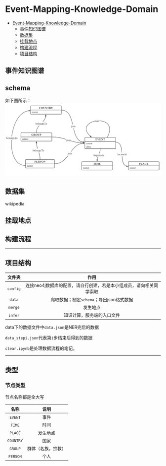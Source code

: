 # Event-Mapping-Knowledge-Domain
- [Event-Mapping-Knowledge-Domain](#event-mapping-knowledge-domain)
  - [事件知识图谱](#事件知识图谱)
  - [数据集](#数据集)
  - [挂载地点](#挂载地点)
  - [构建流程](#构建流程)
  - [项目结构](#项目结构)

## 事件知识图谱

## schema

如下图所示：
![](./figure/schema.png)

## 数据集

wikipedia

## 挂载地点

## 构建流程


---

## 项目结构

|文件夹|作用|
|:---:|:---:|
|`config`|连接neo4j数据库的配置，请自行创建，若是本小组成员，请向相关同学索取|
|`data`|爬取数据；制定`schema`；导出json格式数据|
|`merge`|发生地点|
|`infer`|知识计算，服务端的入口文件|

data下的数据文件中`data.json`是NER完后的数据

`data_stepi.json`代表第`i`步结束后得到的数据

`clear.ipynb`是处理数据流程的笔记。

---

## 类型

### 节点类型
节点名称都是全大写

|名称|说明|
|:---:|:---:|
|`EVENT`|事件|
|`TIME`|时间|
|`PLACE`|发生地点|
|`COUNTRY`|国家|
|`GROUP`|群体（名族，宗教）|
|`PERSON`|个人|
